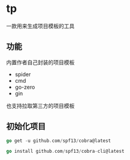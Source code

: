 # tp
一款用来生成项目模板的工具

## 功能
内置作者自己封装的项目模板
- spider
- cmd
- go-zero
- gin

也支持拉取第三方的项目模板

## 初始化项目
```go
go get -u github.com/spf13/cobra@latest

go install github.com/spf13/cobra-cli@latest
```
